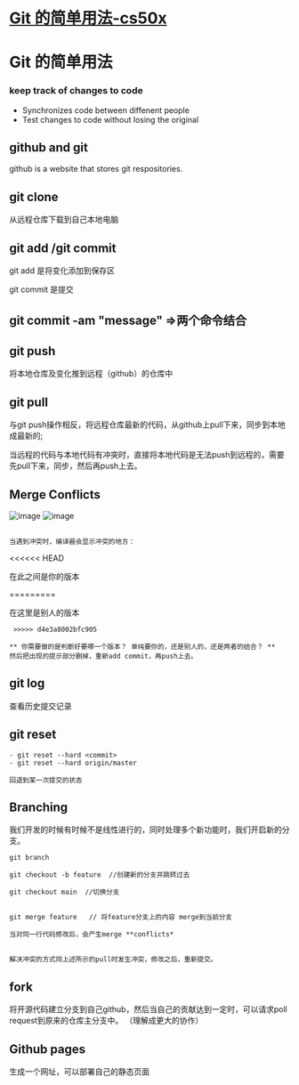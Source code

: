 # [ Git 的简单用法-cs50x](https://github.com/QiYongchuan/MyGitBlog/issues/73)

# Git 的简单用法

### keep track of changes to code

* Synchronizes code between diffenent people
* Test changes to code without losing the original


## github and git

github  is a website that stores git respositories.



## git clone

从远程仓库下载到自己本地电脑


## git add /git commit

git add 是将变化添加到保存区

git commit 是提交

##  git commit -am "message"   =>两个命令结合


## git push
将本地仓库及变化推到远程（github）的仓库中



## git pull

与git push操作相反，将远程仓库最新的代码，从github上pull下来，同步到本地成最新的;

当远程的代码与本地代码有冲突时，直接将本地代码是无法push到远程的，需要先pull下来，同步，然后再push上去。


## Merge Conflicts

![image](https://github.com/QiYongchuan/MyGitBlog/assets/105039020/8c08e58f-61d9-4c84-87c8-a122ca09319e)
![image](https://github.com/QiYongchuan/MyGitBlog/assets/105039020/602355d1-6d27-4a76-bcdb-15f98553c425)


```

当遇到冲突时，编译器会显示冲突的地方：
```
<<<<<< HEAD 

 在此之间是你的版本

=========

在这里是别人的版本
```
 >>>>> d4e3a8002bfc905

** 你需要做的是判断好要哪一个版本？ 单纯要你的，还是别人的，还是两者的结合？ **
然后把出现的提示部分删掉，重新add commit，再push上去。
```
## git log  
查看历史提交记录

## git reset
```
- git reset --hard <commit>
- git reset --hard origin/master

回退到某一次提交的状态

```


## Branching

我们开发的时候有时候不是线性进行的，同时处理多个新功能时，我们开启新的分支。


```
git branch

git checkout -b feature  //创建新的分支并跳转过去

git checkout main  //切换分支


git merge feature   // 将feature分支上的内容 merge到当前分支

当对同一行代码修改后，会产生merge **conflicts*


解决冲突的方式同上述所示的pull时发生冲突，修改之后，重新提交。

```


## fork 

将开源代码建立分支到自己github，然后当自己的贡献达到一定时，可以请求poll request到原来的仓库主分支中。
（理解成更大的协作）

## Github pages

生成一个网址，可以部署自己的静态页面